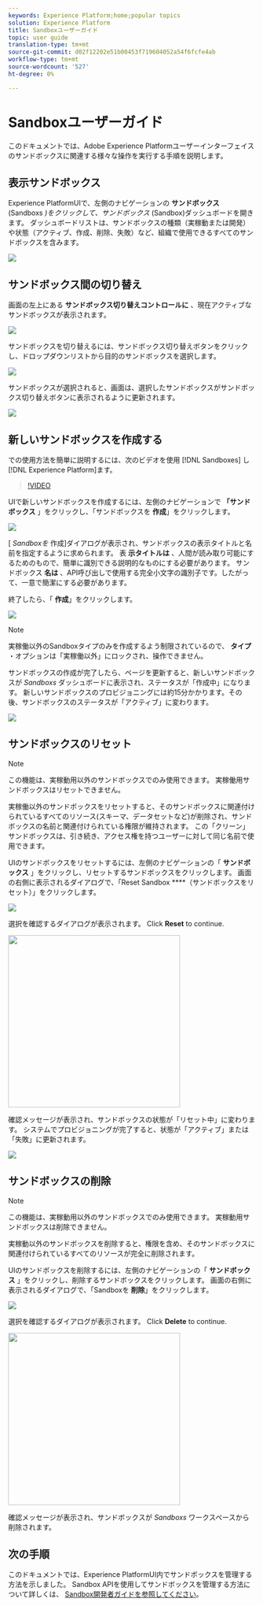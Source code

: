 ```yaml
---
keywords: Experience Platform;home;popular topics
solution: Experience Platform
title: Sandboxユーザーガイド
topic: user guide
translation-type: tm+mt
source-git-commit: d02f12202e51b00453f719604052a54f6fcfe4ab
workflow-type: tm+mt
source-wordcount: '527'
ht-degree: 0%

---
```



# Sandboxユーザーガイド

このドキュメントでは、Adobe Experience Platformユーザーインターフェイスのサンドボックスに関連する様々な操作を実行する手順を説明します。

## 表示サンドボックス

Experience PlatformUIで、左側のナビゲーションの **サンドボックス** (Sandboxs _)をクリックして、サンドボックス_ (Sandbox)ダッシュボードを開きます。 ダッシュボードリストは、サンドボックスの種類（実稼動または開発）や状態（アクティブ、作成、削除、失敗）など、組織で使用できるすべてのサンドボックスを含みます。

![](../images/ui/sandboxes-tab.png)

## サンドボックス間の切り替え

画面の左上にある **サンドボックス切り替えコントロールに** 、現在アクティブなサンドボックスが表示されます。

![](../images/ui/sandbox-selector.png)

サンドボックスを切り替えるには、サンドボックス切り替えボタンをクリックし、ドロップダウンリストから目的のサンドボックスを選択します。

![](../images/ui/switch-sandbox.png)

サンドボックスが選択されると、画面は、選択したサンドボックスがサンドボックス切り替えボタンに表示されるように更新されます。

![](../images/ui/sandbox-switched.png)

## 新しいサンドボックスを作成する

での使用方法を簡単に説明するには、次のビデオを使用 [!DNL Sandboxes] し [!DNL Experience Platform]ます。

>[!VIDEO](https://video.tv.adobe.com/v/29838/?quality=12&learn=on)

UIで新しいサンドボックスを作成するには、左側のナビゲーションで **「サンドボックス** 」をクリックし、「サンドボックスを **作成**」をクリックします。

![](../images/ui/create-sandbox-button.png)

[ _Sandboxを_ 作成]ダイアログが表示され、サンドボックスの表示タイトルと名前を指定するように求められます。 表 **示タイトルは** 、人間が読み取り可能にするためのもので、簡単に識別できる説明的なものにする必要があります。 サンドボックス **名は** 、API呼び出しで使用する完全小文字の識別子です。したがって、一意で簡潔にする必要があります。

終了したら、「 **作成**」をクリックします。

![](../images/ui/create-sandbox-dialog.png)

>[!NOTE]
>
>実稼働以外のSandboxタイプのみを作成するよう制限されているので、 **タイプ** ・オプションは「実稼働以外」にロックされ、操作できません。

サンドボックスの作成が完了したら、ページを更新すると、新しいサンドボックスが _Sandboxs_ ダッシュボードに表示され、ステータスが「作成中」になります。 新しいサンドボックスのプロビジョニングには約15分かかります。その後、サンドボックスのステータスが「アクティブ」に変わります。

![](../images/ui/sandbox-created.png)

## サンドボックスのリセット

>[!NOTE]
>
>この機能は、実稼動用以外のサンドボックスでのみ使用できます。 実稼働用サンドボックスはリセットできません。

実稼働以外のサンドボックスをリセットすると、そのサンドボックスに関連付けられているすべてのリソース(スキーマ、データセットなど)が削除され、サンドボックスの名前と関連付けられている権限が維持されます。 この「クリーン」サンドボックスは、引き続き、アクセス権を持つユーザーに対して同じ名前で使用できます。

UIのサンドボックスをリセットするには、左側のナビゲーションの「 **サンドボックス** 」をクリックし、リセットするサンドボックスをクリックします。 画面の右側に表示されるダイアログで、「Reset Sandbox ****（サンドボックスをリセット）」をクリックします。

![](../images/ui/reset-sandbox-button.png)

選択を確認するダイアログが表示されます。 Click **Reset** to continue.

<img src="../images/ui/reset-are-you-sure.png" width="350"><br>

確認メッセージが表示され、サンドボックスの状態が「リセット中」に変わります。 システムでプロビジョニングが完了すると、状態が「アクティブ」または「失敗」に更新されます。

![](../images/ui/sandbox-resetting.png)

## サンドボックスの削除

>[!NOTE]
>
>この機能は、実稼動用以外のサンドボックスでのみ使用できます。 実稼動用サンドボックスは削除できません。

実稼動以外のサンドボックスを削除すると、権限を含め、そのサンドボックスに関連付けられているすべてのリソースが完全に削除されます。

UIのサンドボックスを削除するには、左側のナビゲーションの「 **サンドボックス** 」をクリックし、削除するサンドボックスをクリックします。 画面の右側に表示されるダイアログで、「Sandboxを **削除**」をクリックします。

![](../images/ui/delete-sandbox-button.png)

選択を確認するダイアログが表示されます。 Click **Delete** to continue.

<img src="../images/ui/delete-are-you-sure.png" width="350"><br>

確認メッセージが表示され、サンドボックスが _Sandboxs_ ワークスペースから削除されます。

## 次の手順

このドキュメントでは、Experience PlatformUI内でサンドボックスを管理する方法を示しました。 Sandbox APIを使用してサンドボックスを管理する方法について詳しくは、 [Sandbox開発者ガイドを参照してください](../api/getting-started.md)。